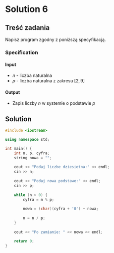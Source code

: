 # Solution 6

## Treść zadania

Napisz program zgodny z poniższą specyfikacją.

### Specification

#### Input

* $n$ - liczba naturalna
* $p$ - liczba naturalna z zakresu $[2,9]$

#### Output

* Zapis liczby $n$ w systemie o podstawie $p$ 

## Solution

```cpp
#include <iostream>

using namespace std;

int main() {
    int n, p, cyfra;
    string nowa = "";
    
    cout << "Podaj liczbe dziesietna:" << endl;
    cin >> n;
    
    cout << "Podaj nowa podstawe:" << endl;
    cin >> p;
    
    while (n > 0) {
        cyfra = n % p;
        
        nowa = (char)(cyfra + '0') + nowa;
        
        n = n / p;
    }
    
    cout << "Po zamianie: " << nowa << endl;
    
    return 0;
}
```
